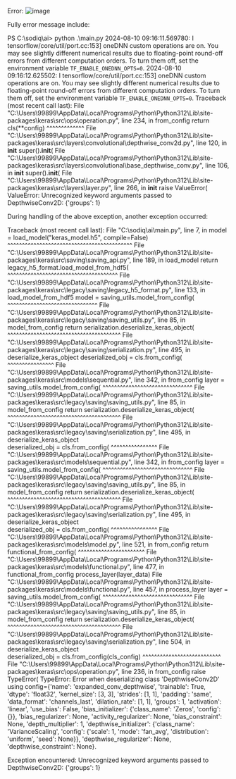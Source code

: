 Error:
![image](https://github.com/user-attachments/assets/90a5b8a7-def7-41a8-9af5-20be2230f633)


Fully error message include:


PS C:\sodiq\ai> python .\main.py
2024-08-10 09:16:11.569780: I tensorflow/core/util/port.cc:153] oneDNN custom operations are on. You may see slightly different numerical results due to floating-point round-off errors from different computation orders. To turn them off, set the environment variable `TF_ENABLE_ONEDNN_OPTS=0`.
2024-08-10 09:16:12.625502: I tensorflow/core/util/port.cc:153] oneDNN custom operations are on. You may see slightly different numerical results due to floating-point round-off errors from different computation orders. To turn them off, set the environment variable `TF_ENABLE_ONEDNN_OPTS=0`.
Traceback (most recent call last):
  File "C:\Users\99899\AppData\Local\Programs\Python\Python312\Lib\site-packages\keras\src\ops\operation.py", line 234, in from_config
    return cls(**config)
           ^^^^^^^^^^^^^
  File "C:\Users\99899\AppData\Local\Programs\Python\Python312\Lib\site-packages\keras\src\layers\convolutional\depthwise_conv2d.py", line 120, in __init__
    super().__init__(
  File "C:\Users\99899\AppData\Local\Programs\Python\Python312\Lib\site-packages\keras\src\layers\convolutional\base_depthwise_conv.py", line 106, in __init__
    super().__init__(
  File "C:\Users\99899\AppData\Local\Programs\Python\Python312\Lib\site-packages\keras\src\layers\layer.py", line 266, in __init__
    raise ValueError(
ValueError: Unrecognized keyword arguments passed to DepthwiseConv2D: {'groups': 1}

During handling of the above exception, another exception occurred:

Traceback (most recent call last):
  File "C:\sodiq\ai\main.py", line 7, in <module>
    model = load_model("keras_model.h5", compile=False)
            ^^^^^^^^^^^^^^^^^^^^^^^^^^^^^^^^^^^^^^^^^^^
  File "C:\Users\99899\AppData\Local\Programs\Python\Python312\Lib\site-packages\keras\src\saving\saving_api.py", line 189, in load_model
    return legacy_h5_format.load_model_from_hdf5(
           ^^^^^^^^^^^^^^^^^^^^^^^^^^^^^^^^^^^^^^
  File "C:\Users\99899\AppData\Local\Programs\Python\Python312\Lib\site-packages\keras\src\legacy\saving\legacy_h5_format.py", line 133, in load_model_from_hdf5
    model = saving_utils.model_from_config(
            ^^^^^^^^^^^^^^^^^^^^^^^^^^^^^^^
  File "C:\Users\99899\AppData\Local\Programs\Python\Python312\Lib\site-packages\keras\src\legacy\saving\saving_utils.py", line 85, in model_from_config
    return serialization.deserialize_keras_object(
           ^^^^^^^^^^^^^^^^^^^^^^^^^^^^^^^^^^^^^^^
  File "C:\Users\99899\AppData\Local\Programs\Python\Python312\Lib\site-packages\keras\src\legacy\saving\serialization.py", line 495, in deserialize_keras_object
    deserialized_obj = cls.from_config(
                       ^^^^^^^^^^^^^^^^
  File "C:\Users\99899\AppData\Local\Programs\Python\Python312\Lib\site-packages\keras\src\models\sequential.py", line 342, in from_config
    layer = saving_utils.model_from_config(
            ^^^^^^^^^^^^^^^^^^^^^^^^^^^^^^^
  File "C:\Users\99899\AppData\Local\Programs\Python\Python312\Lib\site-packages\keras\src\legacy\saving\saving_utils.py", line 85, in model_from_config
    return serialization.deserialize_keras_object(
           ^^^^^^^^^^^^^^^^^^^^^^^^^^^^^^^^^^^^^^^
  File "C:\Users\99899\AppData\Local\Programs\Python\Python312\Lib\site-packages\keras\src\legacy\saving\serialization.py", line 495, in deserialize_keras_object      
    deserialized_obj = cls.from_config(
                       ^^^^^^^^^^^^^^^^
  File "C:\Users\99899\AppData\Local\Programs\Python\Python312\Lib\site-packages\keras\src\models\sequential.py", line 342, in from_config
    layer = saving_utils.model_from_config(
            ^^^^^^^^^^^^^^^^^^^^^^^^^^^^^^^
  File "C:\Users\99899\AppData\Local\Programs\Python\Python312\Lib\site-packages\keras\src\legacy\saving\saving_utils.py", line 85, in model_from_config
    return serialization.deserialize_keras_object(
           ^^^^^^^^^^^^^^^^^^^^^^^^^^^^^^^^^^^^^^^
  File "C:\Users\99899\AppData\Local\Programs\Python\Python312\Lib\site-packages\keras\src\legacy\saving\serialization.py", line 495, in deserialize_keras_object      
    deserialized_obj = cls.from_config(
                       ^^^^^^^^^^^^^^^^
  File "C:\Users\99899\AppData\Local\Programs\Python\Python312\Lib\site-packages\keras\src\models\model.py", line 521, in from_config
    return functional_from_config(
           ^^^^^^^^^^^^^^^^^^^^^^^
  File "C:\Users\99899\AppData\Local\Programs\Python\Python312\Lib\site-packages\keras\src\models\functional.py", line 477, in functional_from_config
    process_layer(layer_data)
  File "C:\Users\99899\AppData\Local\Programs\Python\Python312\Lib\site-packages\keras\src\models\functional.py", line 457, in process_layer
    layer = saving_utils.model_from_config(
            ^^^^^^^^^^^^^^^^^^^^^^^^^^^^^^^
  File "C:\Users\99899\AppData\Local\Programs\Python\Python312\Lib\site-packages\keras\src\legacy\saving\saving_utils.py", line 85, in model_from_config
    return serialization.deserialize_keras_object(
           ^^^^^^^^^^^^^^^^^^^^^^^^^^^^^^^^^^^^^^^
  File "C:\Users\99899\AppData\Local\Programs\Python\Python312\Lib\site-packages\keras\src\legacy\saving\serialization.py", line 504, in deserialize_keras_object      
    deserialized_obj = cls.from_config(cls_config)
                       ^^^^^^^^^^^^^^^^^^^^^^^^^^^
  File "C:\Users\99899\AppData\Local\Programs\Python\Python312\Lib\site-packages\keras\src\ops\operation.py", line 236, in from_config
    raise TypeError(
TypeError: Error when deserializing class 'DepthwiseConv2D' using config={'name': 'expanded_conv_depthwise', 'trainable': True, 'dtype': 'float32', 'kernel_size': [3, 3], 'strides': [1, 1], 'padding': 'same', 'data_format': 'channels_last', 'dilation_rate': [1, 1], 'groups': 1, 'activation': 'linear', 'use_bias': False, 'bias_initializer': {'class_name': 'Zeros', 'config': {}}, 'bias_regularizer': None, 'activity_regularizer': None, 'bias_constraint': None, 'depth_multiplier': 1, 'depthwise_initializer': {'class_name': 'VarianceScaling', 'config': {'scale': 1, 'mode': 'fan_avg', 'distribution': 'uniform', 'seed': None}}, 'depthwise_regularizer': None, 'depthwise_constraint': None}.

Exception encountered: Unrecognized keyword arguments passed to DepthwiseConv2D: {'groups': 1}
